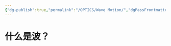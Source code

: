 ```yaml
---
{"dg-publish":true,"permalink":"/OPTICS/Wave Motion/","dgPassFrontmatter":true,"created":"2025-04-23T21:00:53.350+08:00","updated":"2025-04-23T21:46:44.000+08:00"}
---
```


# 什么是波？
